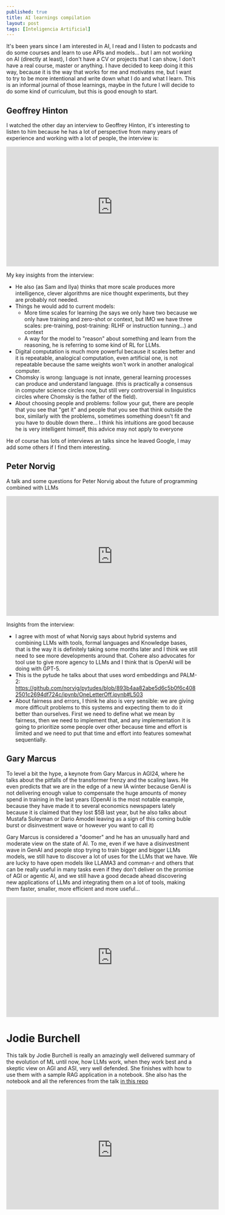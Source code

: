 ```yaml
---
published: true
title: AI learnings compilation
layout: post
tags: [Inteligencia Artificial]
---
```


It's been years since I am interested in AI, I read and I listen to podcasts and do some courses and learn to use APIs and models... but I am not working on AI (directly at least), I don't have a CV or projects that I can show, I don't have a real course, master or anything. I have decided to keep doing
it this way, because it is the way that works for me and motivates me, but I want to try to be more intentional and write down what I do and what I learn. This is an informal journal of those learnings,
maybe in the future I will decide to do some kind of curriculum, but this is good enough to start.

## Geoffrey Hinton

I watched the other day an interview to Geoffrey Hinton, it's interesting to listen to him because he has a lot of perspective from many years of experience and working with a lot of people, the interview is:

<iframe width="560" height="315" src="https://www.youtube-nocookie.com/embed/n4IQOBka8bc?si=o84QL6sc_eTdXqf_" title="YouTube video player" frameborder="0" allow="accelerometer; autoplay; clipboard-write; encrypted-media; gyroscope; picture-in-picture; web-share" referrerpolicy="strict-origin-when-cross-origin" allowfullscreen></iframe>

My key insights from the interview:

- He also (as Sam and Ilya) thinks that more scale produces more intelligence, clever algorithms are nice thought experiments, but they are probably not needed.
- Things he would add to current models:
  - More time scales for learning (he says we only have two because we only have training and zero-shot or context, but IMO we have three scales: pre-training, post-training: RLHF or instruction tunning...) and context
  - A way for the model to "reason" about something and learn from the reasoning, he is referring to some kind of RL for LLMs.
- Digital computation is much more powerful because it scales better and it is repeatable, analogical computation, even artificial one, is not repeatable because the same weights won't work in another analogical computer.
- Chomsky is wrong: language is not innate, general learning processes can produce and understand language. (this is practically a consensus in computer science circles now, but still very controversial in linguistics circles where Chomsky is the father of the field).
- About choosing people and problems: follow your gut, there are people that you see that "get it" and people that you see that think outside the box, similarly with the problems, sometimes something doesn't fit and you have to double down there... I think his intuitions are good because he is very intelligent himself, this advice may not apply to everyone

He of course has lots of interviews an talks since he leaved Google, I may add some others if I find them interesting.

## Peter Norvig

A talk and some questions for Peter Norvig about the future of programming combined with LLMs

<iframe width="560" height="315" src="https://www.youtube.com/embed/ia6aJIplmtc?si=0xnBr7VehBR3hN_A" title="YouTube video player" frameborder="0" allow="accelerometer; autoplay; clipboard-write; encrypted-media; gyroscope; picture-in-picture; web-share" referrerpolicy="strict-origin-when-cross-origin" allowfullscreen></iframe>

Insights from the interview:

- I agree with most of what Norvig says about hybrid systems and combining LLMs with tools, formal languages and Knowledge bases, that is the way it is
  definitely taking some months later and I think we still need to see more developments around that. Cohere also advocates for tool use to give more agency to LLMs and I think that is OpenAI will be doing with GPT-5.
- This is the pytude he talks about that uses word embeddings and PALM-2: <https://github.com/norvig/pytudes/blob/893b4aa82abe5d6c5b0f6c4082501c2694df724c/ipynb/OneLetterOff.ipynb#L503>
- About fairness and errors, I think he also is very sensible: we are giving more difficult problems to this systems and expecting them to do it better than ourselves. First we need to define what we mean by fairness, then we need to implement that, and any implementation it is going to prioritize some people over other because time and effort is limited and we need to put that time and effort into features somewhat sequentially.

## Gary Marcus

To level a bit the hype, a keynote from Gary Marcus in AGI24, where he talks about the pitfalls of the transformer frenzy and the scaling laws. He even predicts that we are in the edge of a new IA winter because GenAI is not delivering enough value to compensate the huge amounts of money spend in training in the last years (OpenAI is the most notable example, because they have made it to several economics newspapers lately because it is claimed that they lost $5B last year, but he also talks about Mustafa Suleyman or Dario Amodei leaving as a sign of this coming buble burst or disinvestment wave or however you want to call it)

Gary Marcus is considered a "doomer" and he has an unusually hard and moderate view on the state of AI. To me, even if we have a disinvestment wave in GenAI and people stop trying to train bigger and bigger LLMs models, we still have to discover a lot of uses for the LLMs that we have. We are lucky to have open models like LLAMA3 and comman-r and others that can be really useful in many tasks even if they don't deliver on the promise of AGI or agentic AI, and we still have a good decade ahead discovering new applications of LLMs and integrating them on a lot of tools, making them faster, smaller, more efficient and more useful...

<iframe width="560" height="315" src="https://www.youtube.com/embed/91SK90SahHc?si=FJjtm8qUb13ORazD" title="YouTube video player" frameborder="0" allow="accelerometer; autoplay; clipboard-write; encrypted-media; gyroscope; picture-in-picture; web-share" referrerpolicy="strict-origin-when-cross-origin" allowfullscreen></iframe>

# Jodie Burchell

This talk by Jodie Burchell is really an amazingly well delivered summary of the evolution of ML until now, how LLMs work, when they work best and a skeptic view on AGI and ASI, very well defended. She finishes with how to use them with a sample RAG application in a notebook. She also has the notebook and all the references from the talk [in this repo](https://github.com/t-redactyl/simple-rag-document-qa/tree/main)

<iframe width="560" height="315" src="https://www.youtube.com/embed/Pv0cfsastFs?si=Vlx0i5TpF226AOQm" title="YouTube video player" frameborder="0" allow="accelerometer; autoplay; clipboard-write; encrypted-media; gyroscope; picture-in-picture; web-share" referrerpolicy="strict-origin-when-cross-origin" allowfullscreen></iframe>
